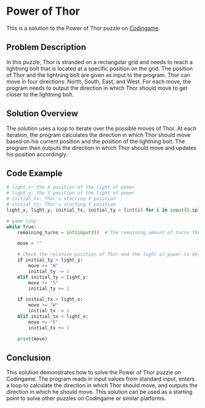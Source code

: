 # Power of Thor

This is a solution to the Power of Thor puzzle on [Codingame](https://www.codingame.com/training/easy/power-of-thor-episode-1).

## Problem Description

In this puzzle, Thor is stranded on a rectangular grid and needs to reach a lightning bolt that is located at a specific position on the grid. The position of Thor and the lightning bolt are given as input to the program. Thor can move in four directions: North, South, East, and West. For each move, the program needs to output the direction in which Thor should move to get closer to the lightning bolt.

## Solution Overview

The solution uses a loop to iterate over the possible moves of Thor. At each iteration, the program calculates the direction in which Thor should move based on his current position and the position of the lightning bolt. The program then outputs the direction in which Thor should move and updates his position accordingly.

## Code Example

```python
# light_x: the X position of the light of power
# light_y: the Y position of the light of power
# initial_tx: Thor's starting X position
# initial_ty: Thor's starting Y position
light_x, light_y, initial_tx, initial_ty = [int(i) for i in input().split()]

# game loop
while True:
    remaining_turns = int(input())  # The remaining amount of turns Thor can move. Do not remove this line.

    move = ""

    # Check the relative position of Thor and the light of power to determine the move direction
    if initial_ty > light_y:
        move += "N"
        initial_ty -= 1
    elif initial_ty < light_y:
        move += "S"
        initial_ty += 1

    if initial_tx > light_x:
        move += "W"
        initial_tx -= 1
    elif initial_tx < light_x:
        move += "E"
        initial_tx += 1

    print(move)

```

## Conclusion

This solution demonstrates how to solve the Power of Thor puzzle on Codingame. The program reads in input values from standard input, enters a loop to calculate the direction in which Thor should move, and outputs the direction in which he should move. This solution can be used as a starting point to solve other puzzles on Codingame or similar platforms.
